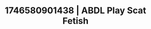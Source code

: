 ---
categories:
- Midnight fantasy
- Audio stimulation
- AI-generated
- Slow burn erotica
- ASMR
- Bi-curious stories
- Cosplay
- 3D erotic games
image: /assets/images/1746580901438.jpg
layout: post
seo:
  description: Featured content with exclusive Scat Fetish, ABDL Play. HD images available.
  keywords: Scat Fetish, ABDL Play
  og_image: /assets/images/1746580901438.jpg
  schema_type: VisualArtwork
tags:
- ABDL Play
- Scat Fetish
- '#1746580901438'
title: 1746580901438 | ABDL Play Scat Fetish
---